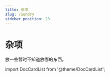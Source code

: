 ```yaml
---
title: 杂项
slug: /Sundry
sidebar_position: 20
---
```


# 杂项

放一些暂时不知道放哪的东西。

import DocCardList from '@theme/DocCardList';

<DocCardList />